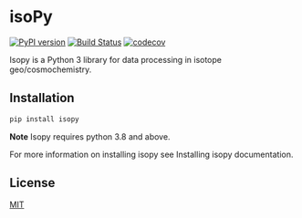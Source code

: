 # isoPy

[![PyPI version](https://badge.fury.io/py/isopy.svg)](https://badge.fury.io/py/isopy)
[![Build Status](https://travis-ci.com/mattias-ek/isopy.svg?branch=master)](https://travis-ci.com/mattias-ek/isopy)
[![codecov](https://codecov.io/gh/mattias-ek/isopy/branch/master/graph/badge.svg?token=W6SII47DJI)](https://codecov.io/gh/mattias-ek/isopy)

Isopy is a Python 3 library for data processing in isotope geo/cosmochemistry.

## Installation

```bash
pip install isopy
```

**Note** Isopy requires python 3.8 and above.

For more information on installing isopy see Installing isopy documentation.

## License
[MIT]()

